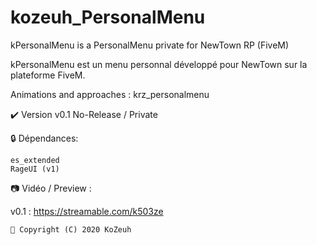 # kozeuh_PersonalMenu
kPersonalMenu is a PersonalMenu private for NewTown RP (FiveM)

kPersonalMenu est un menu personnal développé pour NewTown sur la plateforme FiveM.

Animations and approaches : krz_personalmenu

✔️ Version v0.1 No-Release / Private 

🔒 Dépendances:

    es_extended
    RageUI (v1)

📷 Vidéo / Preview :

v0.1 : https://streamable.com/k503ze



    🔖 Copyright (C) 2020 KoZeuh 
